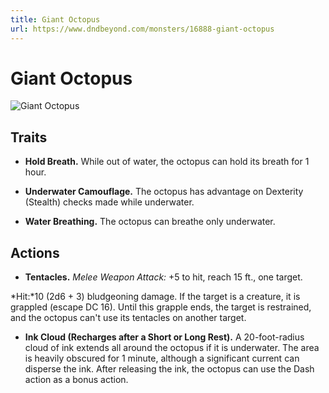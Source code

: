 ```yaml
---
title: Giant Octopus
url: https://www.dndbeyond.com/monsters/16888-giant-octopus
---
```


# Giant Octopus

![Giant Octopus](giant-octopus.png)

## Traits

* **Hold Breath.** While out of water, the octopus can hold its breath for 1 hour.

* **Underwater Camouflage.** The octopus has advantage on Dexterity (Stealth) checks made while underwater.

* **Water Breathing.** The octopus can breathe only underwater.

## Actions

* **Tentacles.** *Melee Weapon Attack:* +5 to hit, reach 15 ft., one target.

*Hit:*10 (2d6 + 3) bludgeoning damage. If the target is a creature, it is grappled (escape DC 16). Until this grapple ends, the target is restrained, and the octopus can't use its tentacles on another target.

* **Ink Cloud (Recharges after a Short or Long Rest).** A 20-foot-radius cloud of ink extends all around the octopus if it is underwater. The area is heavily obscured for 1 minute, although a significant current can disperse the ink. After releasing the ink, the octopus can use the Dash action as a bonus action.